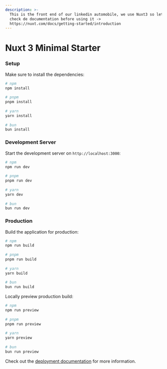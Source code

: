 ```yaml
---
description: >-
  This is the front end of our linkedin automobile, we use Nuxt3 so let's go
  check de documentation before using it ->
  https://nuxt.com/docs/getting-started/introduction
---
```


# Nuxt 3 Minimal Starter

### Setup

Make sure to install the dependencies:

```bash
# npm
npm install
﻿
# pnpm
pnpm install
﻿
# yarn
yarn install
﻿
# bun
bun install
```

### Development Server

Start the development server on `http://localhost:3000`:

```bash
# npm
npm run dev
﻿
# pnpm
pnpm run dev
﻿
# yarn
yarn dev
﻿
# bun
bun run dev
```

### Production

Build the application for production:

```bash
# npm
npm run build
﻿
# pnpm
pnpm run build
﻿
# yarn
yarn build
﻿
# bun
bun run build
```

Locally preview production build:

```bash
# npm
npm run preview
﻿
# pnpm
pnpm run preview
﻿
# yarn
yarn preview
﻿
# bun
bun run preview
```

Check out the [deployment documentation](https://nuxt.com/docs/getting-started/deployment) for more information.
